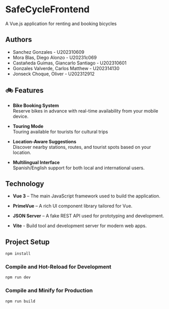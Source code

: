 # SafeCycleFrontend
A Vue.js application for renting and booking bicycles

## Authors

- Sanchez Gonzales - U202310609
- Mora Blas, Diego Alonzo - U20231c069
- Castañeda Guimas, Giancarlo Santiago - U202310601
- Gonzales Valverde, Carlos Matthew - U202314130
- Jonseck Choque, Oliver - U202312912

## 🚲 Features

- **Bike Booking System**  
  Reserve bikes in advance with real-time availability from your mobile device.

- **Touring Mode**  
  Touring available for tourists for cultural trips

- **Location-Aware Suggestions**  
  Discover nearby stations, routes, and tourist spots based on your location.

- **Multilingual Interface**  
  Spanish/English support for both local and international users.


## Technology

- **Vue 3** – The main JavaScript framework used to build the application.

- **PrimeVue** – A rich UI component library tailored for Vue.

- **JSON Server** – A fake REST API used for prototyping and development.

- **Vite** - Build tool and development server for modern web apps.

## Project Setup

```sh
npm install
```

### Compile and Hot-Reload for Development

```sh
npm run dev
```

### Compile and Minify for Production

```sh
npm run build
```
